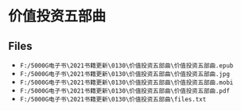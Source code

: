 # 价值投资五部曲

## Files

- `F:/5000G电子书\2021书籍更新\0130\价值投资五部曲\价值投资五部曲.epub`
- `F:/5000G电子书\2021书籍更新\0130\价值投资五部曲\价值投资五部曲.jpg`
- `F:/5000G电子书\2021书籍更新\0130\价值投资五部曲\价值投资五部曲.mobi`
- `F:/5000G电子书\2021书籍更新\0130\价值投资五部曲\价值投资五部曲.pdf`
- `F:/5000G电子书\2021书籍更新\0130\价值投资五部曲\files.txt`
